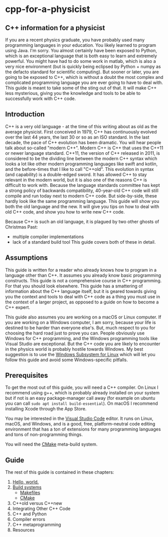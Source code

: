 # cpp-for-a-physicist

## C++ information for a physicist

If you are a recent physics graduate, you have probably used many programming languages in your
education. You likely learned to program using Java. I'm sorry. You almost certainly have been
exposed to Python, which is an exceptional language that is both easy to learn and extremely
powerful. You might have had to do some work in matlab, which is also a very nice environment (but
is quickly being eclipsed by Python + numpy as the defacto standard for scientific computing). But
sooner or later, you are going to be exposed to C++, which is without a doubt the most complex and
complicated programming language you are ever going to have to deal with. This guide is meant to
take some of the sting out of that. It will make C++ less mysterious, giving you the knowledge and
tools to be able to successfully work with C++ code.

## Introduction

C++ is a very old language - at the time of this writing about as old as the average physicist.
First conceived in 1979, C++ has continuously evolved over the last 44 years, the last 30 or so as
an ISO standard. In the last decade, the pace of C++ evolution has been dramatic. You will hear
people talk about so-called "modern C++". Modern C++ is C++ that uses the C++11 or newer language
standard. C++11, the version of C++ released in 2011, is considered to be the dividing line between
the modern C++ syntax which looks a lot like other modern programming languages like swift and
kotlin, and the before-times that I like to call "C++old". This evolution in syntax (and capability)
is a double-edged sword. It has allowed C++ to stay relevant in the modern world, but it is also one
of the reasons C++ is difficult to work with. Because the language standards committee has kept a
strong policy of backwards compatibility, 40-year-old C++ code will still compile and run today next
to modern C++ code. But side-by-side, these hardly look like the same programming language. This
guide will show you both the old language and the new. It will give you tips on how to deal with old
C++ code, and show you how to write new C++ code.

Because C++ is such an old language, it is plagued by two other ghosts of Christmas Past:
- multiple compiler implementations
- lack of a standard build tool
This guide covers both of these in detail.

## Assumptions

This guide is written for a reader who already knows how to program in a language other than C++. It
assumes you already know basic programming constructs. This guide is not a comprehensive course in
C++ programming. For that you should look elsewhere. This guide has a smattering of information
about the C++ language itself, but it is geared towards giving you the context and tools to deal
with C++ code as a thing you must use in the context of a larger project, as opposed to a guide on
how to become a C++ expert.

This guide also assumes you are working on a macOS or Linux computer. If you are working on a
Windows computer, I am sorry, because your life is destined to be harder than everyone else's. But,
much respect to you for choosing the hard road just to prove you can. People obviously use Windows
for C++ programming, and the Windows programming tools like Visual Studio are exceptional. But the
C++ code you are likely to encounter in the physics world is probably hostile towards Windows. My
best suggestion is to use the [Windows Subsystem for Linux](https://learn.microsoft.com/en-us/windows/wsl/about)
which will let you follow this guide and avoid some Windows-specific pitfalls.

## Prerequisites

To get the most out of this guide, you will need a C++ compiler. On Linux I recommend using g++,
which is probably already installed on your system but if not is an easy package-manager call away
(for example on ubuntu you can call `sudo apt install build-essential`). On macOS I recommend
installing Xcode through the App Store.

You may be interested in the [Visual Studio Code](https://code.visualstudio.com/) editor. It runs on
Linux, macOS, and Windows, and is a good, free, platform-neutral code editing environment that has a
ton of extensions for many programming languages and tons of non-programming things.

You will need the [CMake](https://cmake.org/) meta-build system.

## Guide

The rest of this guide is contained in these chapters:

1. [Hello, world.](1-hello-world/README.md)
2. [Build systems](2-build-systems/README.md)
   - [Makefiles](2-build-systems/make/README.md)
   - [CMake](2-build-systems/cmake/README.md)
3. C++old versus C++new
4. Integrating Other C++ Code
5. C++ and Python
6. Compiler errors
7. C++ metaprogramming
8. Resources





